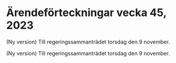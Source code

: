 # Ärendeförteckningar vecka 45, 2023

(Ny version) Till regeringssammanträdet torsdag den 9 november.

(Ny version) Till regeringssammanträdet torsdag den 9 november.
